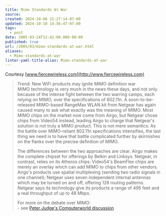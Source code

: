 ```yaml
---
title: Mimo Standards At War
source: 
created: 2024-10-06 21:27:14-07:00
updated: 2024-10-10 14:56:47-07:00
tags:
  - post
date: 2005-03-24T12:42:00.000-08:00
published: true
url: /2005/03/mimo-standards-at-war.html
aliases:
  - Mimo-standards-at-war
linter-yaml-title-alias: Mimo-standards-at-war
---
```



Courtesy [www.fiercewireless.com](http://www.fiercewireless.com)  
  

>   
> Trend: New WiFi products may ignite MIMO definition war  
> MIMO technology is very much in the news these days, and not only because of the intense fight between the two warring camps, each relying on MIMO, over the specifications of 802.11n. A soon-to-be-released MIMO-based RangeMax WLAN kit from Netgear has again caused many to ask what exactly was the meaning of MIMO. Most MIMO chips on the market now come from Airgo, but Netgear chose chips from Video54 instead, leading Airgo to charge that Netgear's solution is not truly a MIMO product. This is not mere semantics: As the battle over MIMO-reliant 802.11n specifications intensifies, the last thing we need is to have that battle complicated further by skirmishes on the flanks over the precise definition of MIMO.  
>   
> The differences between the two approaches are clear. Airgo makes the complete chipset for offerings by Belkin and Linksys. Netgear, in contrast, relies on its Atheros chips: Video54's BeamFlex chips are merely an overlay which can add MIMO to chips from other vendors. Airgo's products use spatial multiplexing (sending two radio signals in one channel); Netgear uses seven independent internal antennas which may be turned on and off, offering 128 routing patterns. Netgear says its technology give its products a range of 495 feet and a real throughput of up to 48 Mbps.  
>   
> For more on the debate over MIMO:  
> \- see [Peter Judge's Computerworld discussion](http://lists.fiercemarkets.com/c.html?rtr=on&s=69l,brd2,8mf,dq2q,li67,b529,6hgt)  
>
